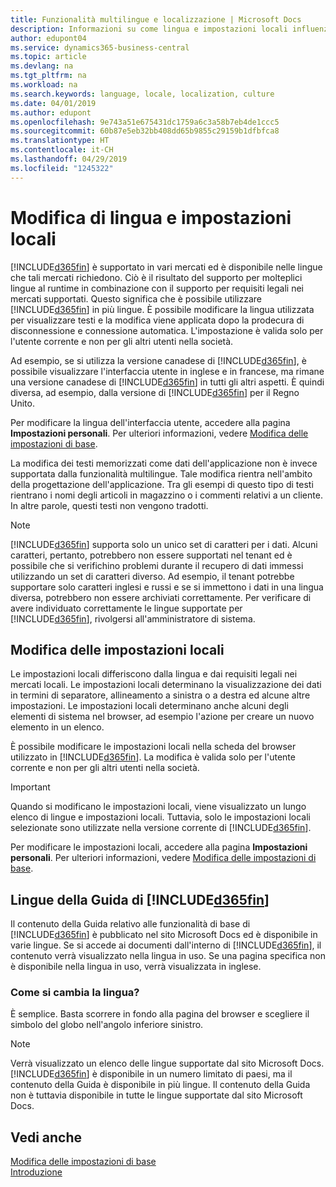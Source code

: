 ```yaml
---
title: Funzionalità multilingue e localizzazione | Microsoft Docs
description: Informazioni su come lingua e impostazioni locali influenzano l'esperienza utente in Business Central.
author: edupont04
ms.service: dynamics365-business-central
ms.topic: article
ms.devlang: na
ms.tgt_pltfrm: na
ms.workload: na
ms.search.keywords: language, locale, localization, culture
ms.date: 04/01/2019
ms.author: edupont
ms.openlocfilehash: 9e743a51e675431dc1759a6c3a58b7eb4de1ccc5
ms.sourcegitcommit: 60b87e5eb32bb408dd65b9855c29159b1dfbfca8
ms.translationtype: HT
ms.contentlocale: it-CH
ms.lasthandoff: 04/29/2019
ms.locfileid: "1245322"
---
```

# <a name="changing-language-and-locale"></a>Modifica di lingua e impostazioni locali

[!INCLUDE[d365fin](includes/d365fin_md.md)] è supportato in vari mercati ed è disponibile nelle lingue che tali mercati richiedono. Ciò è il risultato del supporto per molteplici lingue al runtime in combinazione con il supporto per requisiti legali nei mercati supportati. Questo significa che è possibile utilizzare [!INCLUDE[d365fin](includes/d365fin_md.md)] in più lingue. È possibile modificare la lingua utilizzata per visualizzare testi e la modifica viene applicata dopo la prodecura di disconnessione e connessione automatica. L'impostazione è valida solo per l'utente corrente e non per gli altri utenti nella società.  

Ad esempio, se si utilizza la versione canadese di [!INCLUDE[d365fin](includes/d365fin_md.md)], è possibile visualizzare l'interfaccia utente in inglese e in francese, ma rimane una versione canadese di [!INCLUDE[d365fin](includes/d365fin_md.md)] in tutti gli altri aspetti. È quindi diversa, ad esempio, dalla versione di [!INCLUDE[d365fin](includes/d365fin_md.md)] per il Regno Unito.  

Per modificare la lingua dell'interfaccia utente, accedere alla pagina **Impostazioni personali**. Per ulteriori informazioni, vedere [Modifica delle impostazioni di base](ui-change-basic-settings.md#language).  

La modifica dei testi memorizzati come dati dell'applicazione non è invece supportata dalla funzionalità multilingue. Tale modifica rientra nell'ambito della progettazione dell'applicazione. Tra gli esempi di questo tipo di testi rientrano i nomi degli articoli in magazzino o i commenti relativi a un cliente. In altre parole, questi testi non vengono tradotti.  

> [!NOTE]  
> [!INCLUDE[d365fin](includes/d365fin_md.md)] supporta solo un unico set di caratteri per i dati. Alcuni caratteri, pertanto, potrebbero non essere supportati nel tenant ed è possibile che si verifichino problemi durante il recupero di dati immessi utilizzando un set di caratteri diverso. Ad esempio, il tenant potrebbe supportare solo caratteri inglesi e russi e se si immettono i dati in una lingua diversa, potrebbero non essere archiviati correttamente. Per verificare di avere individuato correttamente le lingue supportate per [!INCLUDE[d365fin](includes/d365fin_md.md)], rivolgersi all'amministratore di sistema.  

## <a name="changing-the-locale"></a>Modifica delle impostazioni locali
Le impostazioni locali differiscono dalla lingua e dai requisiti legali nei mercati locali. Le impostazioni locali determinano la visualizzazione dei dati in termini di separatore, allineamento a sinistra o a destra ed alcune altre impostazioni. Le impostazioni locali determinano anche alcuni degli elementi di sistema nel browser, ad esempio l'azione per creare un nuovo elemento in un elenco.  

È possibile modificare le impostazioni locali nella scheda del browser utilizzato in [!INCLUDE[d365fin](includes/d365fin_md.md)]. La modifica è valida solo per l'utente corrente e non per gli altri utenti nella società.  

> [!IMPORTANT]  
>  Quando si modificano le impostazioni locali, viene visualizzato un lungo elenco di lingue e impostazioni locali. Tuttavia, solo le impostazioni locali selezionate sono utilizzate nella versione corrente di [!INCLUDE[d365fin](includes/d365fin_md.md)].  

Per modificare le impostazioni locali, accedere alla pagina **Impostazioni personali**. Per ulteriori informazioni, vedere [Modifica delle impostazioni di base](ui-change-basic-settings.md).  

## <a name="languages-of-the-included365finincludesd365finmdmd-help"></a>Lingue della Guida di [!INCLUDE[d365fin](includes/d365fin_md.md)]
Il contenuto della Guida relativo alle funzionalità di base di [!INCLUDE[d365fin](includes/d365fin_md.md)] è pubblicato nel sito Microsoft Docs ed è disponibile in varie lingue. Se si accede ai documenti dall'interno di [!INCLUDE[d365fin](includes/d365fin_md.md)], il contenuto verrà visualizzato nella lingua in uso. Se una pagina specifica non è disponibile nella lingua in uso, verrà visualizzata in inglese.

### <a name="how-do-i-change-the-language"></a>Come si cambia la lingua?
È semplice. Basta scorrere in fondo alla pagina del browser e scegliere il simbolo del globo nell'angolo inferiore sinistro.

> [!NOTE]  
> Verrà visualizzato un elenco delle lingue supportate dal sito Microsoft Docs. [!INCLUDE[d365fin](includes/d365fin_md.md)] è disponibile in un numero limitato di paesi, ma il contenuto della Guida è disponibile in più lingue. Il contenuto della Guida non è tuttavia disponibile in tutte le lingue supportate dal sito Microsoft Docs.

## <a name="see-also"></a>Vedi anche  
[Modifica delle impostazioni di base](ui-change-basic-settings.md)  
[Introduzione](product-get-started.md)  
